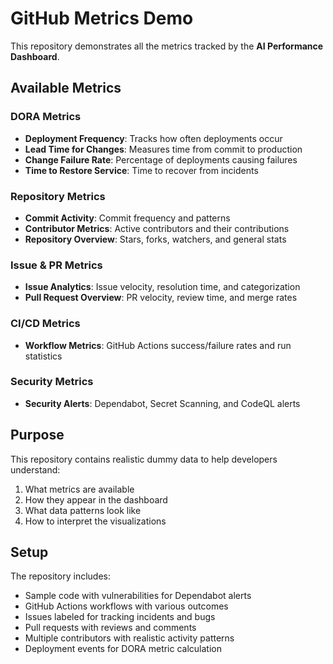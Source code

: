 # GitHub Metrics Demo

This repository demonstrates all the metrics tracked by the **AI Performance Dashboard**.

## Available Metrics

### DORA Metrics
- **Deployment Frequency**: Tracks how often deployments occur
- **Lead Time for Changes**: Measures time from commit to production
- **Change Failure Rate**: Percentage of deployments causing failures
- **Time to Restore Service**: Time to recover from incidents

### Repository Metrics
- **Commit Activity**: Commit frequency and patterns
- **Contributor Metrics**: Active contributors and their contributions
- **Repository Overview**: Stars, forks, watchers, and general stats

### Issue & PR Metrics
- **Issue Analytics**: Issue velocity, resolution time, and categorization
- **Pull Request Overview**: PR velocity, review time, and merge rates

### CI/CD Metrics
- **Workflow Metrics**: GitHub Actions success/failure rates and run statistics

### Security Metrics
- **Security Alerts**: Dependabot, Secret Scanning, and CodeQL alerts

## Purpose

This repository contains realistic dummy data to help developers understand:
1. What metrics are available
2. How they appear in the dashboard
3. What data patterns look like
4. How to interpret the visualizations

## Setup

The repository includes:
- Sample code with vulnerabilities for Dependabot alerts
- GitHub Actions workflows with various outcomes
- Issues labeled for tracking incidents and bugs
- Pull requests with reviews and comments
- Multiple contributors with realistic activity patterns
- Deployment events for DORA metric calculation
